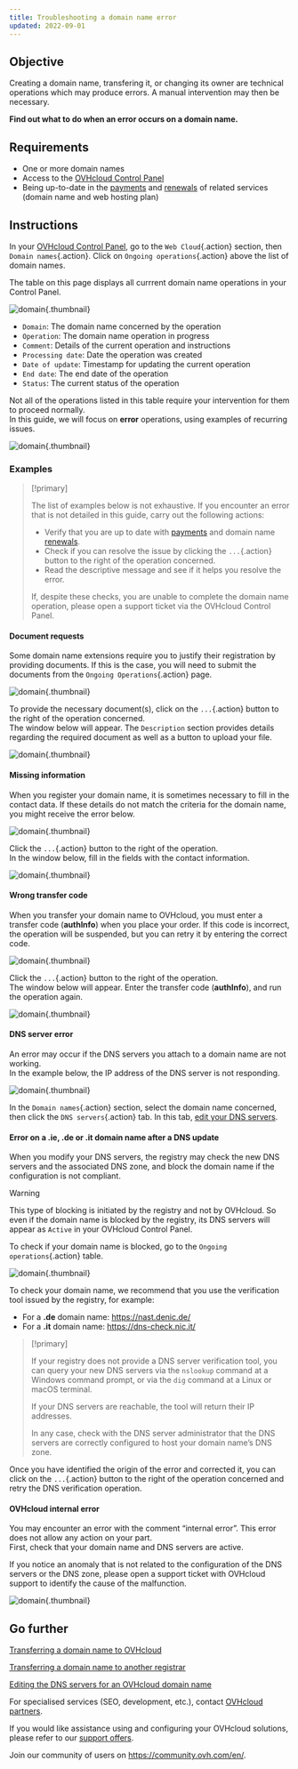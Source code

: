 ```yaml
---
title: Troubleshooting a domain name error
updated: 2022-09-01
---
```


## Objective

Creating a domain name, transfering it, or changing its owner are technical operations which may produce errors. A manual intervention may then be necessary.

**Find out what to do when an error occurs on a domain name.**

## Requirements

- One or more domain names 
- Access to the [OVHcloud Control Panel](https://www.ovh.com/auth/?action=gotomanager&from=https://www.ovh.ie/&ovhSubsidiary=ie)
- Being up-to-date in the [payments](/pages/account_and_service_management/managing_billing_payments_and_services/invoice_management#pay-bills) and [renewals](/pages/account_and_service_management/managing_billing_payments_and_services/how_to_use_automatic_renewal#renewal-management) of related services (domain name and web hosting plan)

## Instructions

In your [OVHcloud Control Panel](https://www.ovh.com/auth/?action=gotomanager&from=https://www.ovh.ie/&ovhSubsidiary=ie), go to the `Web Cloud`{.action} section, then `Domain names`{.action}. Click on `Ongoing operations`{.action} above the list of domain names.

The table on this page displays all currrent domain name operations in your Control Panel.

![domain](images/domain-error-table01.png){.thumbnail}

- `Domain`: The domain name concerned by the operation
- `Operation`: The domain name operation in progress
- `Comment`: Details of the current operation and instructions
- `Processing date`: Date the operation was created
- `Date of update`: Timestamp for updating the current operation
- `End date`: The end date of the operation
- `Status`: The current status of the operation

Not all of the operations listed in this table require your intervention for them to proceed normally.<br>
In this guide, we will focus on **error** operations, using examples of recurring issues.

![domain](images/domain-error-table02.png){.thumbnail}

### Examples

> [!primary]
>
> The list of examples below is not exhaustive. If you encounter an error that is not detailed in this guide, carry out the following actions:
>
> - Verify that you are up to date with [payments](/pages/account_and_service_management/managing_billing_payments_and_services/invoice_management#pay-bills) and domain name [renewals](/pages/account_and_service_management/managing_billing_payments_and_services/how_to_use_automatic_renewal#renewal-management).
> - Check if you can resolve the issue by clicking the `...`{.action} button to the right of the operation concerned.
> - Read the descriptive message and see if it helps you resolve the error.
>
> If, despite these checks, you are unable to complete the domain name operation, please open a support ticket via the OVHcloud Control Panel.
>

#### Document requests

Some domain name extensions require you to justify their registration by providing documents. If this is the case, you will need to submit the documents from the `Ongoing Operations`{.action} page.

![domain](images/domain-error01.png){.thumbnail}

To provide the necessary document(s), click on the `...`{.action} button to the right of the operation concerned.<br>
The window below will appear. The `Description` section provides details regarding the required document as well as a button to upload your file.

![domain](images/domain-error02.png){.thumbnail}

#### Missing information

When you register your domain name, it is sometimes necessary to fill in the contact data. If these details do not match the criteria for the domain name, you might receive the error below.

![domain](images/domain-error03.png){.thumbnail}

Click the `...`{.action} button to the right of the operation.<br>
In the window below, fill in the fields with the contact information.

![domain](images/domain-error04.png){.thumbnail}

#### Wrong transfer code 

When you transfer your domain name to OVHcloud, you must enter a transfer code (**authInfo**) when you place your order. If this code is incorrect, the operation will be suspended, but you can retry it by entering the correct code.

![domain](images/domain-error05.png){.thumbnail}

Click the `...`{.action} button to the right of the operation.<br>
The window below will appear. Enter the transfer code (**authInfo**), and run the operation again.

![domain](images/domain-error06.png){.thumbnail}

#### DNS server error

An error may occur if the DNS servers you attach to a domain name are not working.<br>
In the example below, the IP address of the DNS server is not responding.

![domain](images/domain-error07.png){.thumbnail}

In the `Domain names`{.action} section, select the domain name concerned, then click the `DNS servers`{.action} tab. In this tab, [edit your DNS servers](/pages/web_cloud/domains/dns_server_general_information). 

#### Error on a **.ie**, **.de** or **.it** domain name after a DNS update

When you modify your DNS servers, the registry may check the new DNS servers and the associated DNS zone, and block the domain name if the configuration is not compliant.

> [!warning]
>
> This type of blocking is initiated by the registry and not by OVHcloud. So even if the domain name is blocked by the registry, its DNS servers will appear as `Active` in your OVHcloud Control Panel.

To check if your domain name is blocked, go to the `Ongoing operations`{.action} table.

![domain](images/domain-error08.png){.thumbnail}

To check your domain name, we recommend that you use the verification tool issued by the registry, for example:

- For a **.de** domain name: <https://nast.denic.de/>
- For a **.it** domain name: <https://dns-check.nic.it/>

> [!primary]
>
> If your registry does not provide a DNS server verification tool, you can query your new DNS servers via the `nslookup` command at a Windows command prompt, or via the `dig` command at a Linux or macOS terminal. 
>
> If your DNS servers are reachable, the tool will return their IP addresses.
>
> In any case, check with the DNS server administrator that the DNS servers are correctly configured to host your domain name’s DNS zone.

Once you have identified the origin of the error and corrected it, you can click on the `...`{.action} button to the right of the operation concerned and retry the DNS verification operation.

#### OVHcloud internal error

You may encounter an error with the comment “internal error”. This error does not allow any action on your part.<br>
First, check that your domain name and DNS servers are active. 

If you notice an anomaly that is not related to the configuration of the DNS servers or the DNS zone, please open a support ticket with OVHcloud support to identify the cause of the malfunction.

![domain](images/domain-error09.png){.thumbnail}

## Go further

[Transferring a domain name to OVHcloud](/pages/web_cloud/domains/transfer_incoming_generic_domain)

[Transferring a domain name to another registrar](/pages/web_cloud/domains/transfer_outgoing_domain)

[Editing the DNS servers for an OVHcloud domain name](/pages/web_cloud/domains/dns_server_general_information)
 
For specialised services (SEO, development, etc.), contact [OVHcloud partners](https://partner.ovhcloud.com/en-ie/directory/).

If you would like assistance using and configuring your OVHcloud solutions, please refer to our [support offers](https://www.ovhcloud.com/en-ie/support-levels/).

Join our community of users on <https://community.ovh.com/en/>.